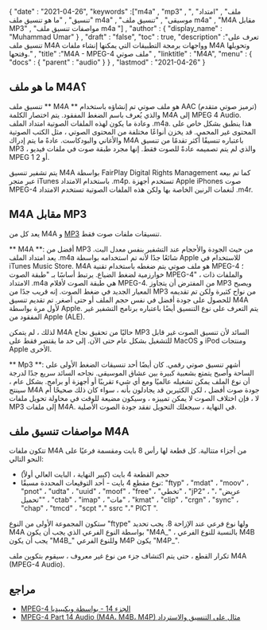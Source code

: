 {
  "date" : "2021-04-26",
  "keywords" :["m4a" , "mp3" , "ملف" , "امتداد" , "تنسيق" , "ما هو تنسيق ملف m4a" , "موسيقى" , "تنسيق ملف m4a" , "M4A مقابل MP3" , "مواصفات تنسيق ملف m4a "] ,
  "author" : {
    "display_name" : "Muhammad Umar"
} ,
  "draft" : "false",
  "toc" : true,
  "description" :"تعرف على تنسيق ملف M4A وواجهات برمجة التطبيقات التي يمكنها إنشاء ملفات M4A وتحويلها وفتحها." ,
  "title" :"M4A - MPEG-4 ملف صوتي" ,
  "linktitle" : "M4A",
  "menu" : {
    "docs" : {
      "parent" : "audio"
}
} ,
  "lastmod" : "2021-04-26"
}

## ما هو ملف M4A؟

تنسيق ملف ** M4A ** هو ملف صوتي تم إنشاؤه باستخدام AAC (ترميز صوتي متقدم) والذي يُعرف باسم الضغط المفقود. يتم اختصار الكلمة M4A إلى MPEG 4 Audio. وعادة ما يكون لهذه الملفات الصوتية امتداد الملف .m4a. هذا ينطبق بشكل خاص على المحتوى غير المحمي. قد يخزن أنواعًا مختلفة من المحتوى الصوتي ، مثل الكتب الصوتية والأغاني والبودكاست. عادةً ما يتم إدراك M4A باعتباره تنسيقًا أكثر تقدمًا من تنسيق MP3 ، والذي لم يتم تصميمه عادةً للصوت فقط. إنها مجرد طبقة صوت في ملفات فيديو MPEG 1 أو 2.

يتم تشفير تنسيق M4A بواسطة FairPlay Digital Rights Management كما تم بيعه عبر متجر iTunes باستخدام الامتداد .m4p. تستخدم أجهزة Apple iPhones صوت MPEG-4 لنغمات الرنين الخاصة بها ولكن هذه الملفات الصوتية تستخدم الامتداد .m4r.


## M4A مقابل MP3

يعد كل من M4A و [MP3](/audio/mp3/) تنسيقات ملفات صوت فقط.

** M4A **: أفضل من MP3 من حيث الجودة والأحجام عند التشفير بنفس معدل البت. يعد امتداد الملف .m4a شائعًا جدًا لأنه تم استخدامه بواسطة Apple للاستخدام في iTunes Music Store. M4A هو ملف صوتي يتم ضغطه باستخدام تقنية MPEG-4 ؛ خوارزمية لضغط الضياع. يرتبط أساسًا بـ "طبقة الصوت MPEG-4" ، والملفات ذات الامتداد .m4a هي طبقة الصوت لأفلام MPEG-4. من المفترض أن يتجاوز MP3 ويصبح المعيار الجديد في ضغط الصوت. إنه قريب جدًا من MP3 من نواح كثيرة ولكن تم تقديمه للحصول على جودة أفضل في نفس حجم الملف أو حتى أصغر. تم تقديم تنسيق M4A لأول مرة بواسطة Apple. يتم التعرف على نوع التنسيق أيضًا باعتباره برنامج التشفير غير المفقود من Apple (ALE).

لذلك ، لم يتمكن M4A حاليًا من تحقيق نجاح MP3 السائد لأن تنسيق الصوت غير قابل للتشغيل بشكل عام حتى الآن. إلى حد ما يقتصر فقط على MacOS و iPod ومنتجات Apple الأخرى.

** Mp3 **: أشهر تنسيق صوتي رقمي. كان أيضًا أحد تنسيقات الضغط الأولى على الساحة وأصبح يتمتع بشعبية كبيرة بين عشاق الموسيقى. نجاحه السائد سريع جدًا لدرجة أن نوع الملف يمكن تشغيله عالميًا ومع أي شيء تقريبًا أو أجهزة أو برامج. بشكل عام ، سينتج M4A جودة صوت أفضل ، لكن الكثيرين قد يجادلون بأنه ، سواء كان ذلك صحيحًا أم لا ، فإن اختلاف الصوت لا يمكن تمييزه ، وسيكون مضيعة للوقت في محاولة تحويل ملفات MP3 إلى ملفات M4A. في النهاية ، سيجعلك التحويل تفقد جودة الصوت الأصلية.

## مواصفات تنسيق ملف M4A

تتكون ملفات M4A من أجزاء متتالية. كل قطعة لها رأس 8 بايت ومقسمة فرعيًا على النحو التالي:
- حجم القطعة 4 بايت (كبير النهاية ، البايت العالي أولاً)
- نوع مقطع 4 بايت - أحد التوقيعات المحددة مسبقًا: "ftyp" ، "mdat" ، "moov" ، "pnot" ، "udta" ، "uuid" ، "moof" ، "free" ، "تخطي" ، "jP2" ، "عريض" ، "تحميل" ، "ctab" ، "imap" ، "مات" ، "kmat" ، "clip" ، "crgn" ، "sync" ، "chap" ، "tmcd" ، "scpt "،" ssrc "،" PICT ".

ستكون المجموعة الأولى من النوع "ftype" ولها نوع فرعي عند الإزاحة 8. يجب تحديد M4A بواسطة النوع الفرعي الذي يجب أن يكون "M4A_" ، بالنسبة للنوع الفرعي M4B يجب أن يكون "M4B_" وللنوع الفرعي M4P يكون "M4P_".

تكرار القطع ، حتى يتم اكتشاف جزء من نوع غير معروف ، سيقوم بتكوين ملف M4A (MPEG-4 Audio).

## مراجع ##

* [MPEG-4 الجزء 14 - بواسطة ويكيبيديا](https://en.wikipedia.org/wiki/MPEG-4_Part_14)
* [MPEG-4 Part 14 Audio (M4A، M4B، M4P) مثال على التنسيق والاسترداد](https://www.file-recovery.com/m4a-signature-format.htm)

